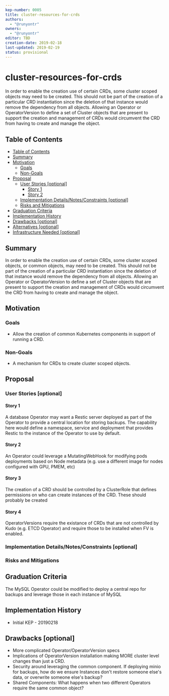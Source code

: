 ```yaml
---
kep-number: 0005
title: cluster-resources-for-crds
authors:
  - "@runyontr"
owners:
  - "@runyontr"
editor: TBD
creation-date: 2019-02-18
last-updated: 2019-02-19
status: provisional
---
```


# cluster-resources-for-crds

In order to enable the creation use of certain CRDs, some cluster scoped objects may need to be created.  This should not be
part of the creation of a particular CRD instantiation since the deletion of that instance would remove the
dependency from all objects. Allowing an Operator or OperatorVersion to define a set of Cluster objects that are present
to support the creation and management of CRDs would circumvent the CRD from having to create and manage the object.


## Table of Contents


* [Table of Contents](#table-of-contents)
* [Summary](#summary)
* [Motivation](#motivation)
    * [Goals](#goals)
    * [Non-Goals](#non-goals)
* [Proposal](#proposal)
    * [User Stories [optional]](#user-stories-optional)
      * [Story 1](#story-1)
      * [Story 2](#story-2)
    * [Implementation Details/Notes/Constraints [optional]](#implementation-detailsnotesconstraints-optional)
    * [Risks and Mitigations](#risks-and-mitigations)
* [Graduation Criteria](#graduation-criteria)
* [Implementation History](#implementation-history)
* [Drawbacks [optional]](#drawbacks-optional)
* [Alternatives [optional]](#alternatives-optional)
* [Infrastructure Needed [optional]](#infrastructure-needed-optional)

[Tools for generating]: https://github.com/ekalinin/github-markdown-toc

## Summary

In order to enable the creation use of certain CRDs, some cluster scoped objects, or common objects, may need to be created.  This should not be
part of the creation of a particular CRD instantiation since the deletion of that instance would remove the
dependency from all objects. Allowing an Operator or OperatorVersion to define a set of Cluster objects that are present
to support the creation and management of CRDs would circumvent the CRD from having to create and manage the object.

## Motivation

### Goals

* Allow the creation of common Kubernetes components in support of running a CRD.

### Non-Goals

* A mechanism for CRDs to create cluster scoped objects.

## Proposal

### User Stories [optional]


#### Story 1

A database Operator may want a Restic server deployed as part of the Operator to provide a central location for storing backups.
The capability here would define a namespace, service and deployment that provides Restic to the instance of the Operator to use
by default.


#### Story 2

An Operator could leverage a MutatingWebHook for modifying pods deployments based on Node metadata (e.g. use a different image for nodes configured with GPU, PMEM, etc)


#### Story 3

The creation of a CRD should be controlled by a ClusterRole that defines permissions on who can create instances of the CRD.  These
should probably be created

#### Story 4

OperatorVersions require the existance of CRDs that are not controlled by Kudo (e.g. ETCD Operator) and require those to be installed when FV is enabled.

### Implementation Details/Notes/Constraints [optional]



### Risks and Mitigations



## Graduation Criteria

The MySQL Operator could be modified to deploy a central repo for backups and leverage those in each instance of MySQL

## Implementation History

* Initial KEP - 20190218

## Drawbacks [optional]

* More complicated Operator/OperatorVersion specs
* Implications of OperatorVersion installation making MORE cluster level changes than just a CRD.
* Security around leveraging the common component.  If deploying minio for backups, how do we ensure Instances don't restore someone else's data, or overwrite someone else's backup?
* Shared Components: What happens when two different Operators require the same common object?
